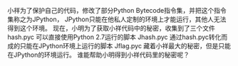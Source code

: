 ﻿小祥为了保护自己的代码，修改了部分Python Bytecode指令集，并把这个指令集称之为JPython，
JPython只能在他私人定制的环境上才能运行，其他人无法得到这个环境。
现在，小明为了获取小祥代码中的秘密，收集到了三个文件
hash.pyc 可以直接使用Python 2.7运行的脚本
Jhash.pyc 通过hash.pyc转化而成的只能在JPython环境上运行的脚本
Jflag.pyc 藏着小祥最大的秘密，但是只能在JPython的环境运行。
谁能帮助小明得到小祥代码里的秘密呢？

